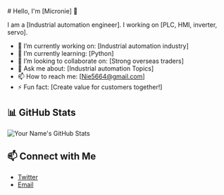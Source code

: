 <title>Micronie</title>
# Hello, I'm [Micronie] 👋

I am a [Industrial automation engineer]. I working on [PLC, HMI, inverter, servo].

- 🔭 I’m currently working on: [Industrial automation industry]
- 🌱 I’m currently learning: [Python]
- 👯 I’m looking to collaborate on: [Strong overseas traders]
- 💬 Ask me about: [Industrial automation Topics]
- 📫 How to reach me: [Nie5664@gmail.com]
- ⚡ Fun fact: [Create value for customers together!]

## 📊 GitHub Stats

![Your Name's GitHub Stats](https://github-readme-stats.vercel.app/api?username=nie5664&show_icons=true&hide_title=true&count_private=true&theme=default)

## 📫 Connect with Me

- [Twitter](https://twitter.com/nie5664)
- [Email](mailto:nie5664@gmail.com)
